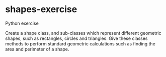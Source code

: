 # shapes-exercise
Python exercise

Create a shape class, and sub-classes which represent different geometric shapes, such as rectangles, circles and triangles. Give these classes methods to perform standard geometric calculations such as finding the area and perimeter of a shape.